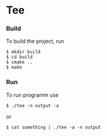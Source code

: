 
# Tee

### Build
To build the project, run

    $ mkdir build
    $ cd build
    $ cmake ..
    $ make


### Run
To run programm use

    $ ./tee -n output -a

or

    $ cat something | ./tee -a -n output